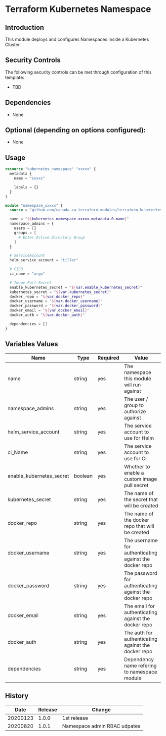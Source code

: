 # Terraform Kubernetes Namespace

## Introduction

This module deploys and configures Namespaces inside a Kubernetes Cluster.

## Security Controls

The following security controls can be met through configuration of this template:

* TBD

## Dependencies

* None

## Optional (depending on options configured):

* None

## Usage

```terraform
resource "kubernetes_namespace" "xxxxx" {
  metadata {
    name = "xxxxx"

    labels = {}
  }
}

module "namespace_xxxxx" {
  source = "github.com/canada-ca-terraform-modules/terraform-kubernetes-namespace?ref=20190909.1"

  name = "${kubernetes_namespace.xxxxx.metadata.0.name}"
  namespace_admins = {
    users = []
    groups = [
      # Enter Active Directory Group
    ]
  }

  # ServiceAccount
  helm_service_account = "tiller"

  # CICD
  ci_name = "argo"

  # Image Pull Secret
  enable_kubernetes_secret = "${var.enable_kubernetes_secret}"
  kubernetes_secret = "${var.kubernetes_secret}"
  docker_repo = "${var.docker_repo}"
  docker_username = "${var.docker_username}"
  docker_password = "${var.docker_password}"
  docker_email = "${var.docker_email}"
  docker_auth = "${var.docker_auth}"

  dependencies = []
}
```

## Variables Values

| Name                     | Type    | Required | Value                                                   |
| ------------------------ | ------- | -------- | ------------------------------------------------------- |
| name                     | string  | yes      | The namespace this module will run against              |
| namespace_admins         | string  | yes      | The user / group to authorize against                   |
| helm_service_account     | string  | yes      | The service account to use for Helm                     |
| ci_Name                  | string  | yes      | The service account to use for CI                       |
| enable_kubernetes_secret | boolean | yes      | Whether to enable a custom image pull secret            |
| kubernetes_secret        | string  | yes      | The name of the secret that will be created             |
| docker_repo              | string  | yes      | The name of the docker repo that will be created        |
| docker_username          | string  | yes      | The username for authenticating against the docker repo |
| docker_password          | string  | yes      | The password for authenticating against the docker repo |
| docker_email             | string  | yes      | The email for authenticating against the docker repo    |
| docker_auth              | string  | yes      | The auth for authenticating against the docker repo     |
| dependencies             | string  | yes      | Dependency name refering to namespace module            |

## History

| Date     | Release    | Change                                                     |
| -------- | ---------- | ---------------------------------------------------------- |
| 20200123 | 1.0.0      | 1st release                                                |
| 20200820 | 1.0.1      | Namespace admin RBAC udpates                               |
